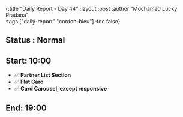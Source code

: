 {:title "Daily Report - Day 44"
 :layout :post
 :author "Mochamad Lucky Pradana"   
 :tags  ["daily-report" "cordon-bleu"]
 :toc false}

## **Status : Normal**

## **Start: 10:00**
- ✅ **Partner List Section**
- ✅ **Flat Card** 
- ✅ **Card Carousel, except responsive**

## **End: 19:00**
